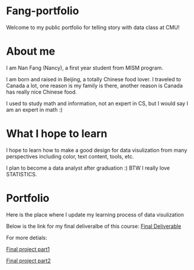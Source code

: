 # Fang-portfolio
Welcome to my public portfolio for telling story with data class at CMU!

# About me
I am Nan Fang (Nancy), a first year student from MISM program. 

I am born and raised in Beijing, a totally Chinese food lover. I traveled to Canada a lot, one reason is my family is there, another reason is Canada has really nice Chinese food.

I used to study math and information, not an expert in CS, but I would say I am an expert in math :)

# What I hope to learn
I hope to learn how to make a good design for data visulization from many perspectives including color, text content, tools, etc.

I plan to become a data analyst after graduation :) BTW I really love STATISTICS.

# Portfolio
Here is the place where I update my learning process of data visulization

Below is the link for my final deliveralbe of this course: 
[Final Deliverable](https://fang-da-mao.github.io/Fang-portfolio/Final_Deliverable)

For more detials:

[Final project part1](https://fang-da-mao.github.io/Fang-portfolio/final_part1)

[Final project part2](https://fang-da-mao.github.io/Fang-portfolio/project_part2)





